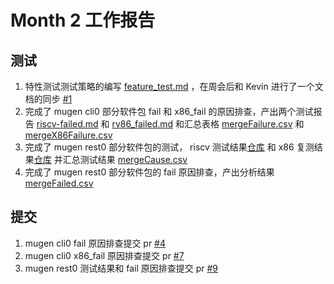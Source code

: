 # Month 2 工作报告

## 测试

1. 特性测试测试策略的编写 [feature_test.md](../Week5/feature_test.md) ，在周会后和 Kevin 进行了一个文档的同步 [#1](https://github.com/KevinMX/PLCT-Tarsier-Works/pull/1)
2. 完成了 mugen cli0 部分软件包 fail 和 x86_fail 的原因排查，产出两个测试报告 [riscv-failed.md](../Week2/riscv-failed.md) 和 [rv86_failed.md](../Week3/rv86_failed.md) 和汇总表格 [mergeFailure.csv](../Week3/mergeFailure.csv) 和 [mergeX86Failure.csv](../Week3/mergeX86Failure.csv)
3. 完成了 mugen rest0 部分软件包的测试， riscv 测试结果[仓库](./riscv/) 和 x86 复测结果[仓库](./x86/) 并汇总测试结果 [mergeCause.csv](./mergeCause.csv)
4. 完成了 mugen rest0 部分软件包的 fail 原因排查，产出分析结果 [mergeFailed.csv](./mergeFailed.csv)

## 提交

1. mugen cli0 fail 原因排查提交 pr [#4](https://github.com/KotorinMinami/res_list/pull/4)
2. mugen cli0 x86_fail 原因排查提交 pr [#7](https://github.com/KotorinMinami/res_list/pull/7)
3. mugen rest0 测试结果和 fail 原因排查提交 pr [#9](https://github.com/KotorinMinami/res_list/pull/9)

